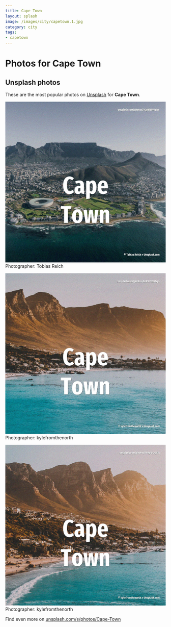 ```yaml
---
title: Cape Town
layout: splash
image: /images/city/capetown.1.jpg
category: city
tags:
- capetown
---
```

# Photos for Cape Town
 
## Unsplash photos
These are the most popular photos on [Unsplash](https://unsplash.com) for **Cape Town**.
 
![Cape Town](/images/city/capetown.1.jpg)
Photographer:  Tobias Reich
 
![Cape Town](/images/city/capetown.2.jpg)
Photographer:  kylefromthenorth
 
![Cape Town](/images/city/capetown.3.jpg)
Photographer:  kylefromthenorth
 
Find even more on [unsplash.com/s/photos/Cape-Town](https://unsplash.com/s/photos/Cape-Town)
 
